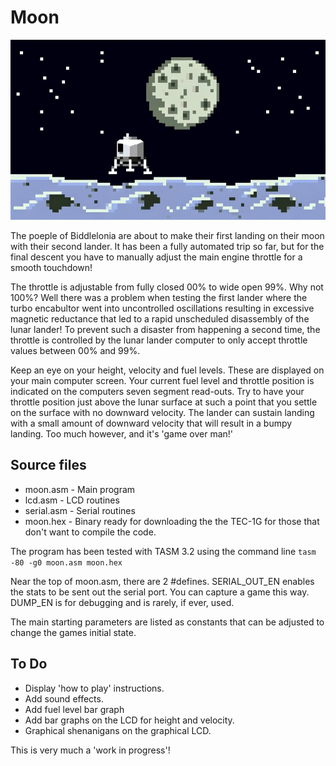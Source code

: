 # Moon #

![Lunar Lander](Moon.jpg)

The poeple of Biddlelonia are about to make their first landing on their moon with their second lander. It has been a fully automated trip so far, but for the final descent you have to manually adjust the main engine throttle for a smooth touchdown!

The throttle is adjustable from fully closed 00% to wide open 99%. Why not 100%? Well there was a problem when testing the first lander where the turbo encabultor went into uncontrolled oscillations resulting in excessive magnetic reductance that led to a rapid unscheduled disassembly of the lunar lander! To prevent such a disaster from happening a second time, the throttle is controlled by the lunar lander computer to only accept throttle values between 00% and 99%.

Keep an eye on your height, velocity and fuel levels. These are displayed on your main computer screen.
Your current fuel level and throttle position is indicated on the computers seven segment read-outs.
Try to have your throttle position just above the lunar surface at such a point that you settle on the surface with no downward velocity. The lander can sustain landing with a small amount of downward velocity that will result in a bumpy landing. Too much however, and it's 'game over man!'

## Source files ##
  - moon.asm - Main program
  - lcd.asm - LCD routines
  - serial.asm - Serial routines
  - moon.hex - Binary ready for downloading the the TEC-1G for those that don't want to compile the code.

The program has been tested with TASM 3.2 using the command line 
`tasm -80 -g0 moon.asm moon.hex`

Near the top of moon.asm, there are 2 #defines. SERIAL_OUT_EN enables the stats to be sent out the serial port. You can capture a game this way. DUMP_EN is for debugging and is rarely, if ever, used.

The main starting parameters are listed as constants that can be adjusted to change the games initial state.

## To Do ##
  - Display 'how to play' instructions.
  - Add sound effects.
  - Add fuel level bar graph
  - Add bar graphs on the LCD for height and velocity.
  - Graphical shenanigans on the graphical LCD.

This is very much a 'work in progress'!

